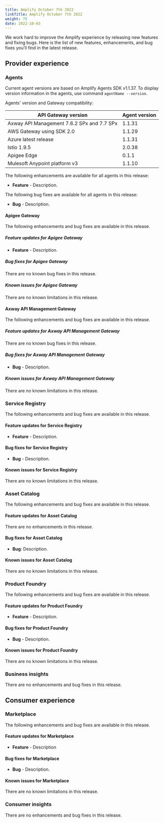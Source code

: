 ```yaml
---
title: Amplify October 7th 2022
linkTitle: Amplify October 7th 2022
weight: 75
date: 2022-10-03
---
```

We work hard to improve the Amplify experience by releasing new features and fixing bugs. Here is the list of new features, enhancements, and bug fixes you’ll find in the latest release.

## Provider experience

### Agents

Current agent versions are based on Amplify Agents SDK v1.1.37. To display version information in the agents, use command `agentName --version`.

Agents' version and Gateway compatibility:

| API Gateway version                        | Agent version|
|--------------------------------------------|--------------|
| Axway API Management 7.6.2 SPx and 7.7 SPx | 1.1.31       |
| AWS Gateway using SDK 2.0                  | 1.1.29       |
| Azure latest release                       | 1.1.31       |
| Istio 1.9.5                                | 2.0.38       |
| Apigee Edge                                | 0.1.1        |
| Mulesoft Anypoint platform v3              | 1.1.10        |

The following enhancements are available for all agents in this release:

* **Feature** - Description.

The following bug fixes are available for all agents in this release:

* **Bug** - Description.

#### Apigee Gateway

The following enhancements and bug fixes are available in this release.

##### Feature updates for Apigee Gateway

* **Feature** - Description.

##### Bug fixes for Apigee Gateway

There are no known bug fixes in this release.

##### Known issues for Apigee Gateway

There are no known limitations in this release.

#### Axway API Management Gateway

The following enhancements and bug fixes are available in this release.

##### Feature updates for Axway API Management Gateway

There are no known bug fixes in this release.

##### Bug fixes for Axway API Management Gateway

* **Bug** - Description.

##### Known issues for Axway API Management Gateway

There are no known limitations in this release.

### Service Registry

The following enhancements and bug fixes are available in this release.

#### Feature updates for Service Registry

* **Feature** - Description.

#### Bug fixes for Service Registry

* **Bug** - Description.

#### Known issues for Service Registry

There are no known limitations in this release.

### Asset Catalog

The following enhancements and bug fixes are available in this release.

#### Feature updates for Asset Catalog

There are no enhancements in this release.

#### Bug fixes for Asset Catalog

* **Bug**: Description.

#### Known issues for Asset Catalog

There are no known limitations in this release.

### Product Foundry

The following enhancements and bug fixes are available in this release.

#### Feature updates for Product Foundry

* **Feature** - Description.

#### Bug fixes for Product Foundry

* **Bug** - Description.

#### Known issues for Product Foundry

There are no known limitations in this release.

### Business insights

There are no enhancements and bug fixes in this release.

## Consumer experience

### Marketplace

The following enhancements and bug fixes are available in this release.

#### Feature updates for Marketplace

* **Feature** - Description

#### Bug fixes for Marketplace

* **Bug** - Description.

#### Known issues for Marketplace

There are no known limitations in this release.

### Consumer insights

There are no enhancements and bug fixes in this release.
